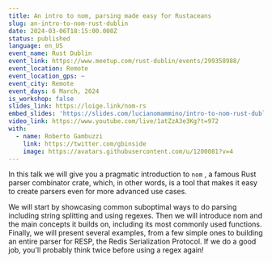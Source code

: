```yaml
---
title: An intro to nom, parsing made easy for Rustaceans
slug: an-intro-to-nom-rust-dublin
date: 2024-03-06T18:15:00.000Z
status: published
language: en_US
event_name: Rust Dublin
event_link: https://www.meetup.com/rust-dublin/events/299358988/
event_location: Remote
event_location_gps: ~
event_city: Remote
event_days: 6 March, 2024
is_workshop: false
slides_link: https://loige.link/nom-rs
embed_slides: 'https://slides.com/lucianomammino/intro-to-nom-rust-dublin/embed'
video_link: https://www.youtube.com/live/1atZzA3e3Kg?t=972
with:
  - name: Roberto Gambuzzi
    link: https://twitter.com/gbinside
    image: https://avatars.githubusercontent.com/u/1200081?v=4
---
```


In this talk we will give you a pragmatic introduction to `nom` , a famous Rust parser combinator crate, which, in other words, is a tool that makes it easy to create parsers even for more advanced use cases.

We will start by showcasing common suboptimal ways to do parsing including string splitting and using regexes. Then we will introduce nom and the main concepts it builds on, including its most commonly used functions. Finally, we will present several examples, from a few simple ones to building an entire parser for RESP, the Redis Serialization Protocol. If we do a good job, you'll probably think twice before using a regex again!
